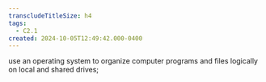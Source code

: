 ```yaml
---
transcludeTitleSize: h4
tags:
  - C2.1
created: 2024-10-05T12:49:42.000-0400
---
```

use an operating system to organize computer programs and files logically on local and shared drives; 